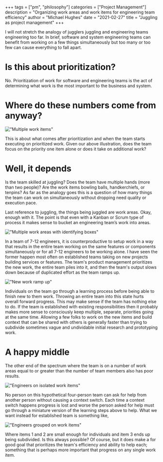 +++
tags = ["pm", "philosophy"]
categories = ["Project Management"]
description = "Organizing work areas and work items for engineering team efficiency"
author = "Michael Hughes"
date = "2021-02-27"
title = "Juggling as project management" 
+++

I will not stretch the analogy of jugglers juggling and engineering teams engineering too far. In brief, software and system engineering teams can benefit from working on a few things simultaneously but too many or too few can cause everything to fall apart.


<!--more-->

# Is this about prioritization?

No. Prioritization of work for software and engineering teams is the act of determining what work is the most important to the business and system.

# Where do these numbers come from anyway?

!["Multiple work items"](/images/2021-02-27-juggling-as-pm/multiple-work-areas.svg "Multiple items for the team in priority")

This is about what comes after prioritization and when the team starts executing on prioritized work. Given our above illustration, does the team focus on the priority one item alone or does it take on additional work?

# Well, it depends

Is the team skilled at juggling? Does the team have multiple hands (more than two people)? Are the work items bowling balls, handkerchiefs, or tenpins? As far as the analogy goes this is a question of how many things the team can work on simultaneously without dropping need quality or execution pace.

Last reference to juggling, the things being juggled are work areas. Okay, enough with it. The point is that even with a Kanban or Scrum type of process it makes sense to bucket an engineering team’s work into areas.

!["Multiple work areas with identifying boxes"](/images/2021-02-27-juggling-as-pm/multiple-work-areas-with-boxes.svg "Multiple areas for the team")

In a team of 7-12 engineers, it is counterproductive to setup work in a way that results in the entire team working on the same features or components simultaneously or for all 7-12 engineers to be working alone. I have seen the former happen most often on established teams taking on new projects building services or features. The team's product management prioritizes the new work, the entire team piles into it, and then the team's output slows down because of duplicated effort as the team ramps up.

!["New work ramp up"](/images/2021-02-27-juggling-as-pm/ramp-up.svg "Process for a team to ramp up")

Individuals on the team go through a learning process before being able to finish new to them work. Throwing an entire team into this state hurts overall forward progress. This may make sense if the team has nothing else to do. If the team is established with existing responsibilities then it probably makes more sense to consciously keep multiple, separate, priorities going at the same time. Allowing a few folks to work on the new items and build context that can be shared with others is generally faster than trying to subdivide sometimes vague and undividable initial research and prototyping work.

# A happy middle

The other end of the spectrum where the team is on a number of work areas equal to or greater than the number of team members also has poor results. 

!["Engineers on isolated work items"](/images/2021-02-27-juggling-as-pm/isolated-people.svg "Engineers on isolated work items")

No person on this hypothetical four-person team can ask for help from another person without causing a context switch. Each time a context switch happens progress is lost and worse the person asked for help must go through a miniature version of the learning steps above to help. What we want instead for established team is something like,

!["Engineers grouped on work items"](/images/2021-02-27-juggling-as-pm/assigned-engineers.svg "Engineers grouped on work items")

Where items 1 and 2 are small enough for individuals and item 3 ends up being subdivided. Is this always possible? Of course, but it does make a for good goal that prioritizes the team's efficiency and ability to help each; something that is perhaps more important that progress on any single work item.